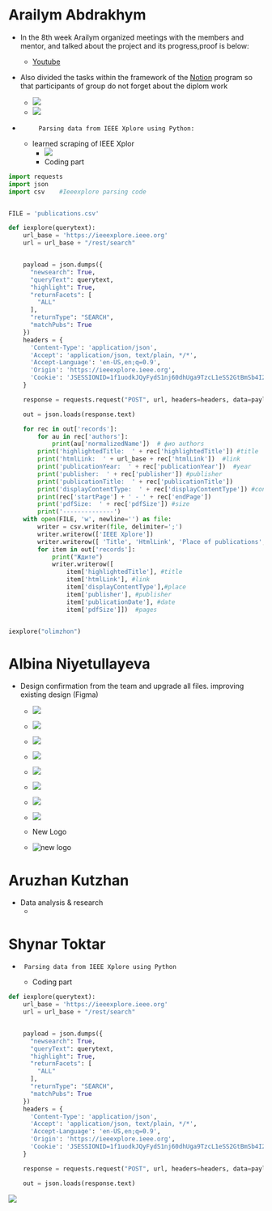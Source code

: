 # Arailym Abdrakhym
*    In the 8th week Arailym organized meetings with the members and mentor, and talked about the project and its progress,proof is below:
      + [Youtube](https://youtu.be/Kwo2YrUfA48)

*   Also divided the tasks within the framework of the [Notion](https://www.notion.so/c96f404fd204448ca2ba0e2da8b3b767?v=3b7a048427274732b44eaa8537c5ba3e) program so that participants of group do not forget about the diplom work
    + ![](https://github.com/SuleymanDemirelKazakhstan/diploma-project-april/blob/main/Diploma%20Document/figures/Снимок%20экрана%202022-03-14%20в%2004.52.05.png)
    + ![](https://github.com/SuleymanDemirelKazakhstan/diploma-project-april/blob/main/Diploma%20Document/figures/Снимок%20экрана%202022-03-14%20в%2004.50.57.png)
*          Parsing data from IEEE Xplore using Python:
   * learned scraping of IEEE Xplor
       + ![](https://github.com/SuleymanDemirelKazakhstan/diploma-project-april/blob/main/Diploma%20Document/figures/Снимок%20экрана%202022-03-14%20в%2006.15.43.png)
       + Coding part
````py
import requests
import json
import csv    #Ieeexplore parsing code


FILE = 'publications.csv'

def iexplore(querytext):
    url_base = 'https://ieeexplore.ieee.org'
    url = url_base + "/rest/search"


    payload = json.dumps({
      "newsearch": True,
      "queryText": querytext,
      "highlight": True,
      "returnFacets": [
        "ALL"
      ],
      "returnType": "SEARCH",
      "matchPubs": True
    })
    headers = {
      'Content-Type': 'application/json',
      'Accept': 'application/json, text/plain, */*',
      'Accept-Language': 'en-US,en;q=0.9',
      'Origin': 'https://ieeexplore.ieee.org',
      'Cookie': 'JSESSIONID=1f1uodkJQyFydS1nj60dhUga9TzcL1eSS2GtBmSb4I2UWoFyct4e!-1059566563; TS01b03060=012f3506239362e2457f97d2093c7ee2a7ae609257d4f289c6faeaf1e87e8b729d50e85168a48a955b71aa49179c7761b2b63e68b1; WLSESSION=203580044.20480.0000; ipCheck=46.34.147.74'
    }

    response = requests.request("POST", url, headers=headers, data=payload)

    out = json.loads(response.text)

    for rec in out['records']:
        for au in rec['authors']:
            print(au['normalizedName'])  # фио authors
        print('highlightedTitle:  ' + rec['highlightedTitle']) #title
        print('htmlLink:  ' + url_base + rec['htmlLink'])  #link
        print('publicationYear:  ' + rec['publicationYear'])  #year
        print('publisher:  ' + rec['publisher']) #publisher
        print('publicationTitle:  ' + rec['publicationTitle'])
        print('displayContentType:  ' + rec['displayContentType']) #content type
        print(rec['startPage'] + ' - ' + rec['endPage'])
        print('pdfSize:  ' + rec['pdfSize']) #size
        print('--------------')
    with open(FILE, 'w', newline='') as file:
        writer = csv.writer(file, delimiter=';')
        writer.writerow(['IEEE Xplore'])
        writer.writerow([ 'Title', 'HtmlLink', 'Place of publications', 'Publisher', 'Date', 'Pages'])
        for item in out['records']:
            print("Ждите")
            writer.writerow([
                item['highlightedTitle'], #title
                item['htmlLink'], #link
                item['displayContentType'],#place
                item['publisher'], #publisher
                item['publicationDate'], #date
                item['pdfSize']])  #pages


iexplore("olimzhon")


````
    

# Albina Niyetullayeva
* Design confirmation from the team and upgrade all files.  improving existing design (Figma)
  
   * ![](https://github.com/SuleymanDemirelKazakhstan/diploma-project-april/blob/main/Diploma%20Document/figures/IMAGE%202022-03-14%2006:21:23.jpg)
   * ![](https://github.com/SuleymanDemirelKazakhstan/diploma-project-april/blob/main/Diploma%20Document/figures/IMAGE%202022-03-14%2006:21:27.jpg)
   * ![](https://github.com/SuleymanDemirelKazakhstan/diploma-project-april/blob/main/Diploma%20Document/figures/IMAGE%202022-03-14%2006:21:33.jpg)
   * ![](https://github.com/SuleymanDemirelKazakhstan/diploma-project-april/blob/main/Diploma%20Document/figures/IMAGE%202022-03-14%2006:21:30.jpg)
  
   * ![](https://github.com/SuleymanDemirelKazakhstan/diploma-project-april/blob/main/Diploma%20Document/figures/IMAGE%202022-03-14%2006:21:35.jpg)
   * ![](https://github.com/SuleymanDemirelKazakhstan/diploma-project-april/blob/main/Diploma%20Document/figures/IMAGE%202022-03-14%2006:21:25.jpg)
   * ![](https://github.com/SuleymanDemirelKazakhstan/diploma-project-april/blob/main/Diploma%20Document/figures/IMAGE%202022-03-14%2006:21:38.jpg)
   * ![](https://github.com/SuleymanDemirelKazakhstan/diploma-project-april/blob/main/Diploma%20Document/figures/IMAGE%202022-03-14%2006:21:41.jpg)
   * New Logo
   * ![new logo](https://github.com/SuleymanDemirelKazakhstan/diploma-project-april/blob/main/Diploma%20Document/figures/IMAGE%202022-03-14%2006:21:17.jpg)
   
 
# Aruzhan Kutzhan

* Data analysis & research 
   + ![]()

# Shynar Toktar
*      Parsing data from IEEE Xplore using Python
    + Coding part
````py
def iexplore(querytext):
    url_base = 'https://ieeexplore.ieee.org'
    url = url_base + "/rest/search"


    payload = json.dumps({
      "newsearch": True,
      "queryText": querytext,
      "highlight": True,
      "returnFacets": [
        "ALL"
      ],
      "returnType": "SEARCH",
      "matchPubs": True
    })
    headers = {
      'Content-Type': 'application/json',
      'Accept': 'application/json, text/plain, */*',
      'Accept-Language': 'en-US,en;q=0.9',
      'Origin': 'https://ieeexplore.ieee.org',
      'Cookie': 'JSESSIONID=1f1uodkJQyFydS1nj60dhUga9TzcL1eSS2GtBmSb4I2UWoFyct4e!-1059566563; TS01b03060=012f3506239362e2457f97d2093c7ee2a7ae609257d4f289c6faeaf1e87e8b729d50e85168a48a955b71aa49179c7761b2b63e68b1; WLSESSION=203580044.20480.0000; ipCheck=46.34.147.74'
    }

    response = requests.request("POST", url, headers=headers, data=payload)

    out = json.loads(response.text)

````
![](https://github.com/SuleymanDemirelKazakhstan/diploma-project-april/blob/main/Diploma%20Document/figures/Снимок%20экрана%202022-03-14%20в%2014.32.09.png)
